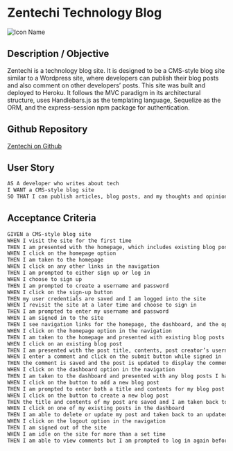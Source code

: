 # Zentechi Technology Blog
![Icon Name](Assets/img/blog.png)
<!-- image credit: this image is from icons8-->

  ## Description / Objective
  Zentechi is a technology blog site. It is designed to be a CMS-style blog site similar to a Wordpress site, where developers can publish their blog posts and also comment on other developers’ posts. This site was built and deployed to Heroku. It follows the MVC paradigm in its architectural structure, uses Handlebars.js as the templating language, Sequelize as the ORM, and the express-session npm package for authentication.

  ## Github Repository 
  [Zentechi on Github](https://github.com/NDaruwalla/zentechi-technology-blog)

## User Story 
   ```md
  AS A developer who writes about tech
  I WANT a CMS-style blog site
  SO THAT I can publish articles, blog posts, and my thoughts and opinions
  ```

  ## Acceptance Criteria
  ```md
  GIVEN a CMS-style blog site
  WHEN I visit the site for the first time
  THEN I am presented with the homepage, which includes existing blog posts if any have been posted; navigation links for the homepage and the dashboard; and the option to log in 
  WHEN I click on the homepage option
  THEN I am taken to the homepage
  WHEN I click on any other links in the navigation
  THEN I am prompted to either sign up or log in
  WHEN I choose to sign up
  THEN I am prompted to create a username and password
  WHEN I click on the sign-up button
  THEN my user credentials are saved and I am logged into the site
  WHEN I revisit the site at a later time and choose to sign in
  THEN I am prompted to enter my username and password
  WHEN I am signed in to the site
  THEN I see navigation links for the homepage, the dashboard, and the option to log out
  WHEN I click on the homepage option in the navigation
  THEN I am taken to the homepage and presented with existing blog posts that include the post title and the date created
  WHEN I click on an existing blog post
  THEN I am presented with the post title, contents, post creator’s username, and date created for that post and have the option to leave a comment
  WHEN I enter a comment and click on the submit button while signed in
  THEN the comment is saved and the post is updated to display the comment, the comment creator’s username, and the date created
  WHEN I click on the dashboard option in the navigation
  THEN I am taken to the dashboard and presented with any blog posts I have already created and the option to add a new blog post
  WHEN I click on the button to add a new blog post
  THEN I am prompted to enter both a title and contents for my blog post
  WHEN I click on the button to create a new blog post
  THEN the title and contents of my post are saved and I am taken back to an updated dashboard with my new blog post
  WHEN I click on one of my existing posts in the dashboard
  THEN I am able to delete or update my post and taken back to an updated dashboard
  WHEN I click on the logout option in the navigation
  THEN I am signed out of the site
  WHEN I am idle on the site for more than a set time
  THEN I am able to view comments but I am prompted to log in again before I can add, update, or delete comments
  ```